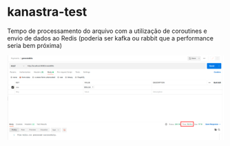 # kanastra-test

Tempo de processamento do arquivo com a utilização de coroutines e envio de dados ao Redis (poderia ser kafka ou rabbit que a performance seria bem próxima)

<p>
<img src="doc/test.png" alt="Tempo de Processamento"/>
</p>